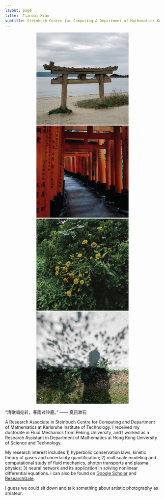 ```yaml
---
layout: page
title:  Tianbai Xiao
subtitle: Steinbuch Centre for Computing & Department of Mathematics Karlsruhe Institute of Technology
---
```


<center class="half">
    <img src="./img/torii.jpg" width="300"/>
    <img src="./img/shrine.jpg" width="300"/>
</center>

<center class="half">
    <img src="./img/sunflower.jpg" width="300"/>
    <img src="./img/shadow.jpg" width="300"/>
</center>

“清歌唱宛转，春雨过铃鹿。”  —— 夏目漱石

A Research Associate in Steinbuch Centre for Computing and Department of Mathematics at Karlsruhe Institute of Technology.
I received my doctorate in Fluid Mechanics from Peking University,
and I worked as a Research Assistant in Department of Mathematics at Hong Kong University of Science and Technology.

My research interest includes 1) hyperbolic conservation laws, kinetic theory of gases and uncertainty quantification; 2) multiscale modeling and computational study of fluid mechanics, photon transports and plasma physics; 3) neural network and its application in solving nonlinear differential equations.
I can also be found on [Google Scholar](https://scholar.google.com/citations?user=wFTQeXwAAAAJ&hl=en&oi=ao) and [ResearchGate](https://www.researchgate.net/profile/Tianbai_Xiao).

I guess we could sit down and talk something about artistic photography as amateur.
